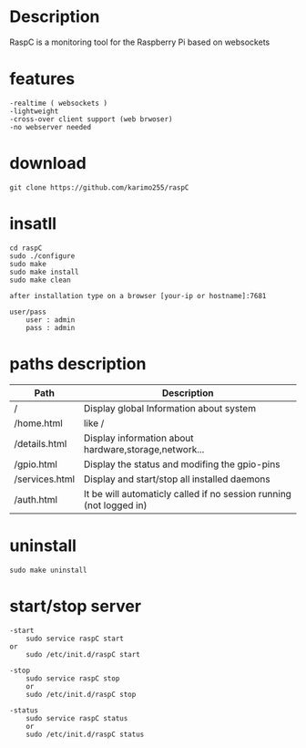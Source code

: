 # Description

RaspC is a monitoring tool for the Raspberry Pi based on websockets

# features
	-realtime ( websockets ) 
	-lightweight
	-cross-over client support (web brwoser)
	-no webserver needed	
	
# download

	git clone https://github.com/karimo255/raspC

# insatll 

	cd raspC
	sudo ./configure
	sudo make
	sudo make install
	sudo make clean

	after installation type on a browser [your-ip or hostname]:7681 

	user/pass
		user : admin
		pass : admin

# paths description

| Path | Description |
|------|-------------|
| /| Display global Information about system |
| /home.html  | like / |
| /details.html | Display information about hardware,storage,network... |
| /gpio.html | Display the status and modifing the gpio-pins  |
| /services.html  | Display and start/stop all installed daemons |		
| /auth.html  | It be will automaticly called if no session running (not logged in) |	

# uninstall

	sudo make uninstall


# start/stop server

	-start
		sudo service raspC start
	or
		sudo /etc/init.d/raspC start

	-stop
        sudo service raspC stop
        or
        sudo /etc/init.d/raspC stop

	-status
        sudo service raspC status
        or
        sudo /etc/init.d/raspC status